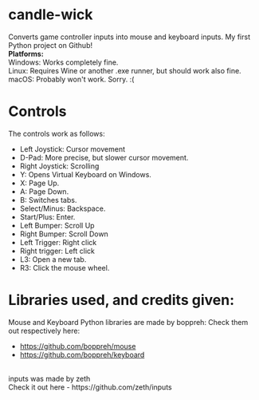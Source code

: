 # candle-wick
Converts game controller inputs into mouse and keyboard inputs. My first Python project on Github!
<br>
**Platforms:**
<br>
Windows: Works completely fine.
<br>
Linux: Requires Wine or another .exe runner, but should work also fine.
<br>
macOS: Probably won't work. Sorry. :(
# Controls
The controls work as follows:
<br>
- Left Joystick: Cursor movement
- D-Pad: More precise, but slower cursor movement.
- Right Joystick: Scrolling
- Y: Opens Virtual Keyboard on Windows.
- X: Page Up.
- A: Page Down.
- B: Switches tabs.
- Select/Minus: Backspace.
- Start/Plus: Enter.
- Left Bumper: Scroll Up
- Right Bumper: Scroll Down
- Left Trigger: Right click
- Right trigger: Left click
- L3: Open a new tab.
- R3: Click the mouse wheel.
# Libraries used, and credits given:
Mouse and Keyboard Python libraries are made by boppreh:
Check them out respectively here:
- https://github.com/boppreh/mouse
- https://github.com/boppreh/keyboard
<br>
inputs was made by zeth
<br>
Check it out here
- https://github.com/zeth/inputs
